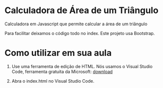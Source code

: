 # Calculadora de Área de um Triângulo

Calculadora em Javascript que permite calcular a área de um triângulo

Para facilitar deixamos o código todo no index. Este projeto usa Bootstrap.

# Como utilizar em sua aula

1) Use uma ferramenta de edição de HTML. Nós usamos o Visual Studio Code, ferramenta gratuita da Microsoft: [download](https://code.visualstudio.com/download)

2) Abra o index.html no Visual Studio Code. 
